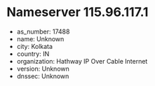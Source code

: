 # Nameserver 115.96.117.1

* as_number: 17488
* name: Unknown
* city: Kolkata
* country: IN
* organization: Hathway IP Over Cable Internet
* version: Unknown
* dnssec: Unknown
